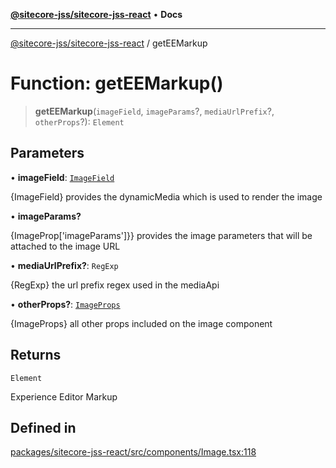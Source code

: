 [**@sitecore-jss/sitecore-jss-react**](../README.md) • **Docs**

***

[@sitecore-jss/sitecore-jss-react](../README.md) / getEEMarkup

# Function: getEEMarkup()

> **getEEMarkup**(`imageField`, `imageParams`?, `mediaUrlPrefix`?, `otherProps`?): `Element`

## Parameters

• **imageField**: [`ImageField`](../interfaces/ImageField.md)

{ImageField} provides the dynamicMedia which is used to render the image

• **imageParams?**

{ImageProp['imageParams']}} provides the image parameters that will be attached to the image URL

• **mediaUrlPrefix?**: `RegExp`

{RegExp} the url prefix regex used in the mediaApi

• **otherProps?**: [`ImageProps`](../interfaces/ImageProps.md)

{ImageProps} all other props included on the image component

## Returns

`Element`

Experience Editor Markup

## Defined in

[packages/sitecore-jss-react/src/components/Image.tsx:118](https://github.com/Sitecore/jss/blob/ff400466a8d16483c667d9a837e1247d6192035e/packages/sitecore-jss-react/src/components/Image.tsx#L118)
